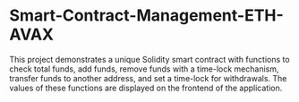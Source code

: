 # Smart-Contract-Management-ETH-AVAX
This project demonstrates a unique Solidity smart contract with functions to check total funds, add funds, remove funds with a time-lock mechanism, transfer funds to another address, and set a time-lock for withdrawals. The values of these functions are displayed on the frontend of the application.
